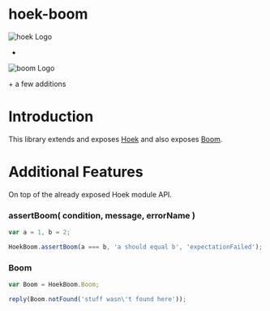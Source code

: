 hoek-boom
=========

![hoek Logo](https://raw.github.com/hapijs/hoek/master/images/hoek.png)

+

![boom Logo](https://raw.github.com/hapijs/boom/master/images/boom.png)

\+ a few additions

# Introduction

This library extends and exposes [Hoek](https://github.com/hapijs/hoek) and also exposes [Boom](https://github.com/hapijs/boom).

# Additional Features

On top of the already exposed Hoek module API.

### assertBoom( condition, message, errorName )

```js
var a = 1, b = 2;

HoekBoom.assertBoom(a === b, 'a should equal b', 'expectationFailed');  // ABORT: a should equal b, throw boom error
```

### Boom

```js
var Boom = HoekBoom.Boom;

reply(Boom.notFound('stuff wasn\'t found here'));
```